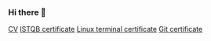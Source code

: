 ### Hi there 👋

<a href="https://drive.google.com/file/d/1Rzuuwy3z_7mbvPzrsDDvqrA1a4DXJZxY/view?usp=sharing">CV</a>
<a href="https://drive.google.com/file/d/1SxoBiW1Q14qwjo3oRGQSuFnYBD8qucMg/view?usp=sharing">ISTQB certificate</a>
<a href="https://drive.google.com/file/d/1BvjLPcAtiyBaSv8O6cVyxyt1z75KaG_E/view?usp=sharing">Linux terminal certificate</a>
<a href="https://drive.google.com/file/d/1vzfIcIv4bImJc-__62DSlAlTlrQibRfc/view?usp=sharing">Git certificate</a>

<!--
**mashanevzorova/mashanevzorova** is a ✨ _special_ ✨ repository because its `README.md` (this file) appears on your GitHub profile.

Here are some ideas to get you started:

- 🔭 I’m currently working on ...
- 🌱 I’m currently learning ...
- 👯 I’m looking to collaborate on ...
- 🤔 I’m looking for help with ...
- 💬 Ask me about ...
- 📫 How to reach me: ...
- 😄 Pronouns: ...
- ⚡ Fun fact: ...
-->

